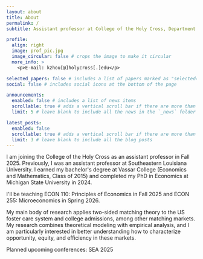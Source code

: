 ```yaml
---
layout: about
title: About
permalink: /
subtitle: Assistant professor at College of the Holy Cross, Department of Economics and Accounting

profile:
  align: right
  image: prof_pic.jpg
  image_circular: false # crops the image to make it circular
  more_info: >
    <p>E-mail: kzhou[@]holycross[.]edu</p>

selected_papers: false # includes a list of papers marked as "selected={true}"
social: false # includes social icons at the bottom of the page

announcements:
  enabled: false # includes a list of news items
  scrollable: true # adds a vertical scroll bar if there are more than 3 news items
  limit: 5 # leave blank to include all the news in the `_news` folder

latest_posts:
  enabled: false
  scrollable: true # adds a vertical scroll bar if there are more than 3 new posts items
  limit: 3 # leave blank to include all the blog posts
---
```


I am joining the College of the Holy Cross as an assistant professor in Fall 2025. Previously, I was an assistant professor at Southeastern Louisiana University. I earned my bachelor's degree at Vassar College (Economics and Mathematics, Class of 2015) and completed my PhD in Economics at Michigan State University in 2024. 

I'll be teaching ECON 110: Principles of Economics in Fall 2025 and ECON 255: Microeconomics in Spring 2026. 

My main body of research applies two-sided matching theory to the US foster care system and college admissions, among other matching markets. My research combines theoretical modeling with empirical analysis, and I am particularly interested in better understanding how to characterize opportunity, equity, and efficiency in these markets.

Planned upcoming conferences: SEA 2025